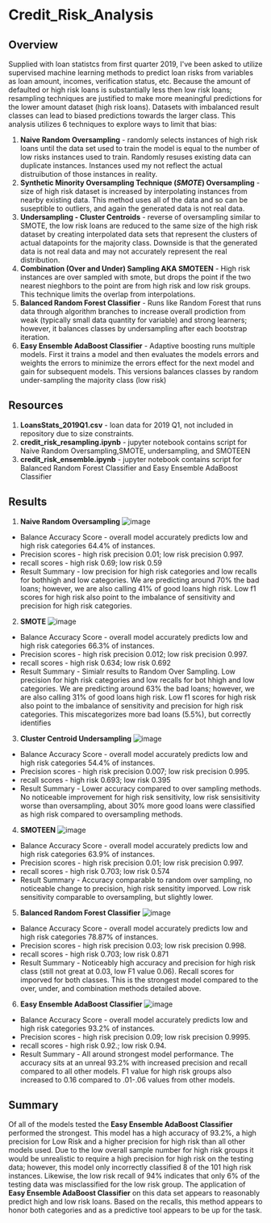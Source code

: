 # Credit_Risk_Analysis

## Overview

Supplied with loan statistcs from first quarter 2019, I've been asked to utilize supervised machine learning methods to predict loan risks from variables as loan amount, incomes, verification status, etc.  Because the amount of defaulted or high risk loans is substantially less then low risk loans; resampling techniques are justified to make more meaningful predictions for the lower amount dataset (high risk loans).  Datasets with imbalanced result classes can lead to biased predictions towards the larger class.  This analysis utilizes 6 techniques to explore ways to limit that bias:

  1. **Naive Random Oversampling** - randomly selects instances of high risk loans until the data set used to train the model is equal to the number of low risks instances used to train.  Randomly resuses existing data can duplicate instances.  Instances used my not reflect the actual distruibution of those instances in reality.
  2. **Synthetic Minority Oversampling Technique (*SMOTE*) Oversampling** - size of high risk dataset  is increased by interpolating instances from nearby existing data.  This method uses all of the data and so can be suseptible to outliers, and again the generated data is not real data.
  3. **Undersampling - Cluster Centroids** - reverse of oversampling similar to SMOTE, the low risk loans are reduced to the same size of the high risk dataset by creating interpolated data sets that represent the clusters of actual datapoints for the majority class.  Downside is that the generated data is not real data and may not accurately represent the real distribution.
  4. **Combination (Over and Under) Sampling AKA SMOTEEN** - High risk instances are over sampled with smote, but drops the point if the two nearest nieghbors to the point are from high risk and low risk groups.  This technique limits the overlap from interpolations.  
  5. **Balanced Random Forest Classifier** - Runs like Random Forest that runs data through algorithm branches to increase overall prodiction from weak (typically small data quantity for variable) and strong learners; however, it balances classes by undersampling after each bootstrap iteration.   
  6. **Easy Ensemble AdaBoost Classifier** - Adaptive boosting runs multiple  models.  First it trains a model and then evaluates the models errors and weights the errors to minimize the errors effect for the next model and gain for subsequent models.  This versions balances classes by random under-sampling the majority class (low risk)

## Resources

1. **LoansStats_2019Q1.csv** - loan data for 2019 Q1, not included in repository due to size constraints.
2. **credit_risk_resampling.ipynb** - jupyter notebook contains script for Naive Random Oversampling,SMOTE, undersampling, and SMOTEEN
3. **credit_risk_ensemble.ipynb** - jupyter notebook contains script for Balanced Random Forest Classifier and Easy Ensemble AdaBoost Classifier

## Results

1.  **Naive Random Oversampling**
![image](https://user-images.githubusercontent.com/91850824/162634743-936d48c4-58ed-4c12-8d63-fa9d3ddc5579.png)

  *  Balance Accuracy Score - overall model accurately predicts low and high risk categories 64.4% of instances.
  *  Precision scores - high risk precision 0.01; low risk precision 0.997.  
  *  recall scores - high risk 0.69; low risk 0.59
  *  Result Summary - low precision for high risk categories and low recalls for bothhigh and low categories.  We are predicting around 70% the bad loans; however, we are also calling 41% of good loans high risk.  Low f1 scores for high risk also point to the imbalance of sensitivity and precision for high risk categories.

2.  **SMOTE**
![image](https://user-images.githubusercontent.com/91850824/162634747-6b071bb0-26dc-415a-8fd2-7e75a1549995.png)

  *  Balance Accuracy Score - overall model accurately predicts low and high risk categories 66.3% of instances.
  *  Precision scores - high risk precision 0.012; low risk precision 0.997.  
  *  recall scores - high risk 0.634; low risk 0.692
  *  Result Summary - Simialr results to Random Over Sampling.  Low precision for high risk categories and low recalls for bot hhigh and low categories.  We are predicting around 63% the bad loans; however, we are also calling 31% of good loans high risk.  Low f1 scores for high risk also point to the imbalance of sensitivity and precision for high risk categories.  This miscategorizes more bad loans (5.5%), but correctly identifies 

3.  **Cluster Centroid Undersampling**
![image](https://user-images.githubusercontent.com/91850824/162634751-e8eb9d3a-bdc4-4723-815c-7a2f498ab11c.png)

  *  Balance Accuracy Score - overall model accurately predicts low and high risk categories 54.4% of instances.
  *  Precision scores - high risk precision 0.007; low risk precision 0.995.  
  *  recall scores - high risk 0.693; low risk 0.395
  *  Result Summary - Lower accuracy compared to over sampling methods.  No noticeable improvement for high risk sensitivity, low risk sensisitivity worse than oversampling, about 30% more good loans were classified as high risk compared to oversampling methods.

4.  **SMOTEEN**
![image](https://user-images.githubusercontent.com/91850824/162634753-e0364ddd-c712-4ba1-ba22-3ed784509bba.png)

  *  Balance Accuracy Score - overall model accurately predicts low and high risk categories 63.9% of instances.
  *  Precision scores - high risk precision 0.01; low risk precision 0.997.    
  *  recall scores - high risk 0.703; low risk 0.574
  *  Result Summary - Accuracy comparable to random over sampling, no noticeable change to precision, high risk sensitity imporved.  Low risk sensitivity comparable to oversampling, but slightly lower.

5.  **Balanced Random Forest Classifier**
![image](https://user-images.githubusercontent.com/91850824/162634757-0c868998-a9a4-4ede-b469-8a253f8b5436.png)

  *  Balance Accuracy Score - overall model accurately predicts low and high risk categories 78.87% of instances.
  *  Precision scores - high risk precision 0.03; low risk precision 0.998.   
  *  recall scores - high risk 0.703; low risk 0.871
  *  Result Summary - Noticeably high accuracy and precision for high risk class (still not great at 0.03, low F1 value 0.06).  Recall scores for imporved for both classes.  This is the strongest model compared to the over, under, and combination methods detailed above.

6.  **Easy Ensemble AdaBoost Classifier**
![image](https://user-images.githubusercontent.com/91850824/162634759-f77548fd-cc2b-431d-8064-39e618ae1102.png)

  *  Balance Accuracy Score - overall model accurately predicts low and high risk categories 93.2% of instances.
  *  Precision scores - high risk precision 0.09; low risk precision 0.9995.  
  *  recall scores - high risk 0.92.; low risk 0.94.
  *  Result Summary - All around strongest model performance.  The accuracy sits at an unreal 93.2% with increased precision and recall compared to all other models.  F1 value for high risk groups also increased to 0.16 compared to .01-.06 values from other models.

## Summary

Of all of the models tested the **Easy Ensemble AdaBoost Classifier** performed the strongest.  This model has a high accuracy of 93.2%, a high precision for Low Risk and a higher precision for high risk than all other models used.  Due to the low overall sample number for high risk groups it would be unrealistic to require a high precision for high risk on the testing data; however, this model only incorrectly classified 8 of the 101 high risk instances.  Likewise, the low risk recall of 94% indicates that only 6% of the testing data was misclassified for the low risk group.  The application of  **Easy Ensemble AdaBoost Classifier** on this data set appears to reasonably predict high and low risk loans.  Based on the recalls, this method appears to honor both categories and as a predictive tool appears to be up for the task.
  
